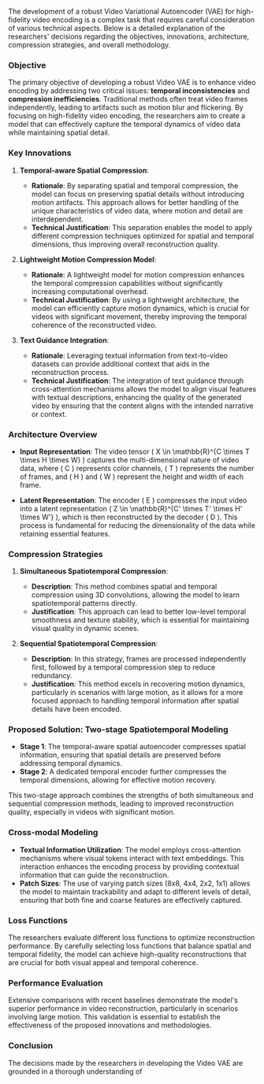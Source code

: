 The development of a robust Video Variational Autoencoder (VAE) for high-fidelity video encoding is a complex task that requires careful consideration of various technical aspects. Below is a detailed explanation of the researchers' decisions regarding the objectives, innovations, architecture, compression strategies, and overall methodology.

### Objective

The primary objective of developing a robust Video VAE is to enhance video encoding by addressing two critical issues: **temporal inconsistencies** and **compression inefficiencies**. Traditional methods often treat video frames independently, leading to artifacts such as motion blur and flickering. By focusing on high-fidelity video encoding, the researchers aim to create a model that can effectively capture the temporal dynamics of video data while maintaining spatial detail.

### Key Innovations

1. **Temporal-aware Spatial Compression**:
   - **Rationale**: By separating spatial and temporal compression, the model can focus on preserving spatial details without introducing motion artifacts. This approach allows for better handling of the unique characteristics of video data, where motion and detail are interdependent.
   - **Technical Justification**: This separation enables the model to apply different compression techniques optimized for spatial and temporal dimensions, thus improving overall reconstruction quality.

2. **Lightweight Motion Compression Model**:
   - **Rationale**: A lightweight model for motion compression enhances the temporal compression capabilities without significantly increasing computational overhead.
   - **Technical Justification**: By using a lightweight architecture, the model can efficiently capture motion dynamics, which is crucial for videos with significant movement, thereby improving the temporal coherence of the reconstructed video.

3. **Text Guidance Integration**:
   - **Rationale**: Leveraging textual information from text-to-video datasets can provide additional context that aids in the reconstruction process.
   - **Technical Justification**: The integration of text guidance through cross-attention mechanisms allows the model to align visual features with textual descriptions, enhancing the quality of the generated video by ensuring that the content aligns with the intended narrative or context.

### Architecture Overview

- **Input Representation**: The video tensor \( X \in \mathbb{R}^{C \times T \times H \times W} \) captures the multi-dimensional nature of video data, where \( C \) represents color channels, \( T \) represents the number of frames, and \( H \) and \( W \) represent the height and width of each frame.
  
- **Latent Representation**: The encoder \( E \) compresses the input video into a latent representation \( Z \in \mathbb{R}^{C' \times T' \times H' \times W'} \), which is then reconstructed by the decoder \( D \). This process is fundamental for reducing the dimensionality of the data while retaining essential features.

### Compression Strategies

1. **Simultaneous Spatiotemporal Compression**:
   - **Description**: This method combines spatial and temporal compression using 3D convolutions, allowing the model to learn spatiotemporal patterns directly.
   - **Justification**: This approach can lead to better low-level temporal smoothness and texture stability, which is essential for maintaining visual quality in dynamic scenes.

2. **Sequential Spatiotemporal Compression**:
   - **Description**: In this strategy, frames are processed independently first, followed by a temporal compression step to reduce redundancy.
   - **Justification**: This method excels in recovering motion dynamics, particularly in scenarios with large motion, as it allows for a more focused approach to handling temporal information after spatial details have been encoded.

### Proposed Solution: Two-stage Spatiotemporal Modeling

- **Stage 1**: The temporal-aware spatial autoencoder compresses spatial information, ensuring that spatial details are preserved before addressing temporal dynamics.
- **Stage 2**: A dedicated temporal encoder further compresses the temporal dimensions, allowing for effective motion recovery.

This two-stage approach combines the strengths of both simultaneous and sequential compression methods, leading to improved reconstruction quality, especially in videos with significant motion.

### Cross-modal Modeling

- **Textual Information Utilization**: The model employs cross-attention mechanisms where visual tokens interact with text embeddings. This interaction enhances the encoding process by providing contextual information that can guide the reconstruction.
- **Patch Sizes**: The use of varying patch sizes (8x8, 4x4, 2x2, 1x1) allows the model to maintain trackability and adapt to different levels of detail, ensuring that both fine and coarse features are effectively captured.

### Loss Functions

The researchers evaluate different loss functions to optimize reconstruction performance. By carefully selecting loss functions that balance spatial and temporal fidelity, the model can achieve high-quality reconstructions that are crucial for both visual appeal and temporal coherence.

### Performance Evaluation

Extensive comparisons with recent baselines demonstrate the model's superior performance in video reconstruction, particularly in scenarios involving large motion. This validation is essential to establish the effectiveness of the proposed innovations and methodologies.

### Conclusion

The decisions made by the researchers in developing the Video VAE are grounded in a thorough understanding of